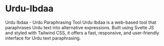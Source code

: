 # Urdu-Ibdaa
  Urdu Ibdaa - Urdu Paraphrasing Tool   Urdu Ibdaa is a web-based tool that paraphrases Urdu text into alternative expressions. Built using Svelte JS and styled with Tailwind CSS, it offers a fast, responsive, and user-friendly interface for Urdu text paraphrasing.
